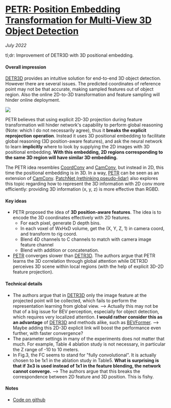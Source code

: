 # [PETR: Position Embedding Transformation for Multi-View 3D Object Detection](https://arxiv.org/abs/2203.05625)

_July 2022_

tl;dr: Improvement of DETR3D with 3D positional embedding.

#### Overall impression
[DETR3D](detr3d.md) provides an intuitive solution for end-to-end 3D object detection. However there are several issues. The predicted coordinates of reference point may not be that accurate, making sampled features out of object region. Also the online 2D-to-3D transformation and feature sampling will hinder online deployment. 

![](https://cdn-images-1.medium.com/max/1600/1*IiSaLdbJhlXGzdyJBdm2cw.png)

PETR believes that using explicit 2D-3D projection during feature transformation will hinder network's capability to perform global reasoning (Note: which I do not necessarily agree), thus it **breaks the explicit reprojection operation**. Instead it uses 3D positional embedding to facilitate global reasoning (3D position-aware features), and ask the neural network to learn **implicitly** where to look by supplying the 2D images with 3D positional embedding. **With this embedding, 2D regions corresponding to the same 3D region will have similar 3D embedding.**

The PETR idea resembles [CoordConv](coord_conv.md) and [CamConv](cam_conv.md), but instead in 2D, this time the positional embedding is in 3D. In a way, [PETR](petr.md) can be seen as an extension of [CamConv](cam_conv.md). [PatchNet (rethinking pseudo-lidar)](patchnet.md) also explores this topic regarding how to represent the 3D information with 2D conv more efficiently: providing 3D information (x, y, z) is more effective than RGBD.

#### Key ideas
- PETR proposed the idea of **3D position-aware features**. The idea is to encode the 3D coordinates effectively with 2D features. 
	- For each pixel, generate D depth bins.
	- In each voxel of WxHxD volume, get the (X, Y, Z, 1) in camera coord, and transform to rig coord.
	- Blend 4D channels to C channels to match with camera image feature channel
	- Blend with addition or concatenation.
- [PETR](petr.md) converges slower than [DETR3D](detr3d.md). The authors argue that PETR learns the 3D correlation through global attention while DETR3D perceives 3D scene within local regions (with the help of explicit 3D-2D feature projection).

#### Technical details
- The authors argue that in [DETR3D](detr3d.md) only the image feature at the projected point will be collected, which fails to perform the representation learning from global view. --> Actually this may not be that of a big issue for BEV perception, especially for object detection, which requires very localized attention. **I would rather consider this as an advantage** of [DETR3D](detr3d.md) and methods alike, such as [BEVFormer](bevformer.md). --> Maybe adding this 2D-3D explicit link will boost the performance even further, with faster convergence?
- The parameter settings in many of the experiments does not matter that much. For example, Table 4 ablation study is not necessary, in particular the Z range of -10 to 10 meters.
- In Fig.3, the FC seems to stand for "fully convolutional". It is actually chosen to be 1x1 in the ablation study in Table5. **What is surprising is that if 3x3 is used instead of 1x1 in the feature blending, the network cannot converge.** --> The authors argue that this breaks the correspondence between 2D feature and 3D position. This is fishy.

#### Notes
- [Code on github](https://github.com/megvii-research/PETR)
